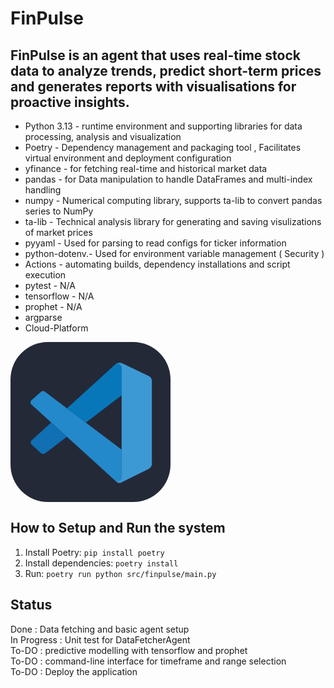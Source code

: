 # FinPulse
## FinPulse is an agent that uses real-time stock data to analyze trends, predict short-term prices and generates reports with visualisations for proactive insights.

*  Python 3.13 - runtime environment and supporting libraries for data processing, analysis and visualization
* Poetry - Dependency management and packaging tool , Facilitates virtual environment and deployment configuration
* yfinance - for fetching real-time and historical market data
* pandas - for Data manipulation to handle DataFrames and multi-index handling
* numpy - Numerical computing library, supports ta-lib to convert pandas series to NumPy 
* ta-lib - Technical analysis library for generating and saving visulizations of market prices
* pyyaml - Used for parsing to read configs for ticker information
* python-dotenv.- Used for environment variable management ( Security )
* Actions - automating builds, dependency installations and script execution
* pytest - N/A
* tensorflow - N/A
* prophet - N/A
* argparse
* Cloud-Platform

<svg xmlns="http://www.w3.org/2000/svg" width="256" height="256" fill="none" viewBox="0 0 256 256"><rect width="256" height="256" fill="#242938" rx="60"/><path fill="#2489CA" d="M33.7158 100.208C33.7158 100.208 28.9814 96.795 34.6627 92.2381L47.8994 80.402C47.8994 80.402 51.6869 76.4172 55.6915 79.8891L177.84 172.368V216.714C177.84 216.714 177.781 223.678 168.844 222.908L33.7158 100.208Z"/><path fill="#1070B3" d="M65.1997 128.792L33.7157 157.415C33.7157 157.415 30.4805 159.822 33.7157 164.123L48.3333 177.418C48.3333 177.418 51.8052 181.147 56.9341 176.905L90.3119 151.596L65.1997 128.792Z"/><path fill="#0877B9" d="M120.474 129.029L178.215 84.9391L177.84 40.83C177.84 40.83 175.374 31.2033 167.148 36.2139L90.312 106.145L120.474 129.029Z"/><path fill="#3C99D4" d="M168.844 222.968C172.198 226.4 176.262 225.276 176.262 225.276L221.259 203.103C227.019 199.177 226.21 194.305 226.21 194.305V61.8982C226.21 56.0788 220.252 54.0667 220.252 54.0667L181.253 35.267C172.731 30 167.148 36.2139 167.148 36.2139C167.148 36.2139 174.328 31.0455 177.84 40.83V215.905C177.84 217.109 177.583 218.292 177.071 219.358C176.045 221.429 173.816 223.362 168.47 222.553L168.844 222.968Z"/></svg>

## How to Setup and Run the system
1. Install Poetry: `pip install poetry`
2. Install dependencies: `poetry install`
3. Run: `poetry run python src/finpulse/main.py`

## Status
Done : Data fetching and basic agent setup <br>
In Progress : Unit test for DataFetcherAgent <br> 
To-DO : predictive modelling with tensorflow and prophet <br>
To-DO : command-line interface for timeframe and range selection <br>
To-DO : Deploy the application <br>
